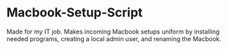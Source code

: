 # Macbook-Setup-Script
Made for my IT job. Makes incoming Macbook setups uniform by installing needed programs, creating a local admin user, and renaming the Macbook.
